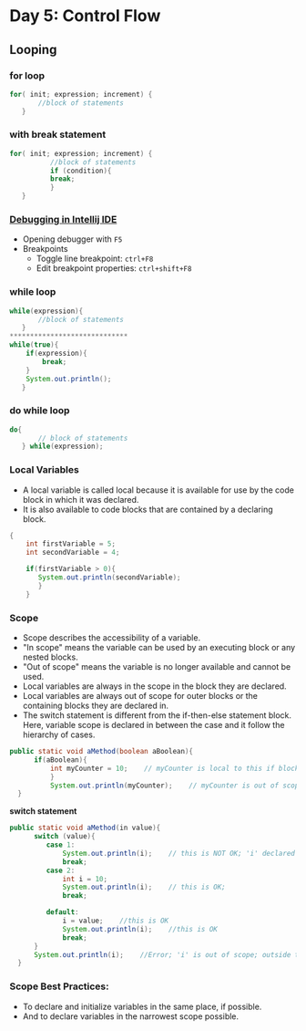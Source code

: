 # Day 5: Control Flow
## Looping
### for loop
```java
for( init; expression; increment) {
       //block of statements
   }
```
### with break statement
```java
for( init; expression; increment) {
          //block of statements
          if (condition){
          break;
          }
   }
```
### [Debugging in Intellij IDE](www.jetbrains.com/help/idea/debugging-code.html)
- Opening debugger with `F5`
- Breakpoints
  - Toggle line breakpoint: `ctrl+F8`
  - Edit breakpoint properties: `ctrl+shift+F8`

### while  loop
```java
while(expression){
       //block of statements
   }
*****************************
while(true){
    if(expression){
        break;
    }
    System.out.println();
   }
```
### do while loop
```java
do{
       // block of statements
   } while(expression);
```
### Local Variables
- A local variable is called local because it is available for use by the code block in which it was declared.
- It is also available to code blocks that are contained by a declaring block.
```java
{
    int firstVariable = 5;
    int secondVariable = 4;

    if(firstVariable > 0){
       System.out.println(secondVariable);
       }
    }
```
### Scope
- Scope describes the accessibility of a variable.
- "In scope" means the variable can be used by an executing block or any nested blocks.
- "Out of scope" means the variable is no longer available and cannot be used.
- Local variables are always in the scope in the block they are declared.
- Local variables are always out of scope for outer blocks or the containing blocks they are declared in. 
- The switch statement is different from the if-then-else statement block. Here, variable scope is declared in between the case and it follow the hierarchy of cases.
```java
public static void aMethod(boolean aBoolean){
      if(aBoolean){
          int myCounter = 10;    // myCounter is local to this if block
          }
          System.out.println(myCounter);    // myCounter is out of scope here; compiler error;
  }
```
**switch statement**
```java
public static void aMethod(in value){
      switch (value){
         case 1:
             System.out.println(i);    // this is NOT OK; 'i' declared below;
             break;
         case 2:
             int i = 10;
             System.out.println(i);    // this is OK;
             break;

         default:
             i = value;    //this is OK
             System.out.println(i);    //this is OK
             break;
      }
      System.out.println(i);    //Error; 'i' is out of scope; outside the switch;
  }
```
### Scope Best Practices:
* To declare and initialize variables in the same place, if possible.
* And to declare variables in the narrowest scope possible.

